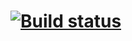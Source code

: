 # [![Build status](http://localhost/api/projects/status/1i033gnvce8smjsx?svg=true)](http://localhost/project/AppVeyor/testing-the-api-ci)
